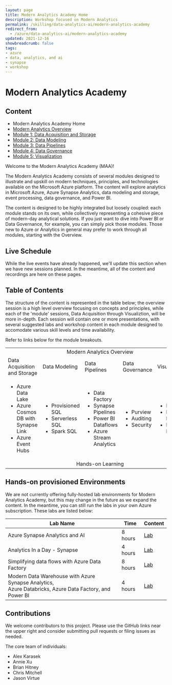 ```yaml
---
layout: page
title: Modern Analytics Academy Home
description: Workshop focused on Modern Analytics
permalink: /skilling/data-analytics-ai/modern-analytics-academy
redirect_from:
  - /azure/data-analytics-ai/modern-analytics-academy
updated: 2021-12-16
showbreadcrumb: false
tags: 
- azure
- data, analytics, and ai
- synapse
- workshop
---
```


# Modern Analytics Academy

##  Content
* Modern Analytics Academy Home
* [Modern Analytics Overview](/PartnerResources/skilling/data-analytics-ai/modern-analytics-academy-overview)
* [Module 1: Data Acquisition and Storage](/PartnerResources/skilling/data-analytics-ai/modern-analytics-academy-data-acquisition)
* [Module 2: Data Modeling](/PartnerResources/skilling/data-analytics-ai/modern-analytics-academy-data-modeling)
* [Module 3: Data Pipelines](/PartnerResources/skilling/data-analytics-ai/modern-analytics-academy-data-pipelines)
* [Module 4: Data Governance](/PartnerResources/skilling/data-analytics-ai/modern-analytics-academy-data-governance)
* [Module 5: Visualization](/PartnerResources/skilling/data-analytics-ai/modern-analytics-academy-data-visualization)

Welcome to the Modern Analytics Academy (MAA)! 

The Modern Analytics Academy consists of several modules designed to illustrate and upskill on modern techniques, principles, and technologies available on the Microsoft Azure platform. The content will explore analytics in Microsoft Azure, Azure Synapse Analytics, data modeling and storage, event processing, data governance, and Power BI. 

The content is designed to be highly integrated but loosely coupled: each module stands on its own, while collectively representing a cohesive piece of modern-day analytical solutions. If you just want to dive into Power BI or Data Governance, for example, you can simply pick those modules. Those new to Azure or Analytics in general may prefer to work through all modules, starting with the Overview.

## Live Schedule

While the live events have already happened, we'll update this section when we have new sessions planned. In the meantime, all of the content and recordings are here on these pages.
<!--
If you'd like to check out the series live, please use these following links:

* Oct 19, 2021 2pm ET [Modern Analytics Academy: Overview](https://msuspartners.eventbuilder.com/event/51647)
* Oct 26, 2021 2pm ET [Modern Analytics Academy: Data Acquisition and Storage](https://msuspartners.eventbuilder.com/event/50229)
* Nov 9, 2021 2pm ET [Modern Analytics Academy: Data Modeling](https://msuspartners.eventbuilder.com/event/50233)
* Nov 16, 2021 2pm ET [Modern Analytics Academy: Data Pipelines](https://msuspartners.eventbuilder.com/event/50234)
* Nov 30, 2021 2pm ET [Modern Analytics Academy: Data Governance](https://msuspartners.eventbuilder.com/event/50235)
* Dec 7, 2021 2pm ET [Modern Analytics Academy: Visualization](https://msuspartners.eventbuilder.com/event/50236)
-->

## Table of Contents

The structure of the content is represented in the table below; the overview session is a high level overview focusing on concepts and principles, while each of the 'module' sessions, Data Acquisition through Visualiztion, will be more in-depth. Each session will contain one or more presentations, with several suggested labs and workshop content in each module designed to accomodate various skill levels and time availability.

Refer to links below for the module breakouts. 

<table>
<tr>
<td colspan="5" style="text-align: center;">Modern Analytics Overview</td>
</tr>
<tr>
<td>Data Acquisition and Storage</td>
<td>Data Modeling</td>
<td>Data Pipelines</td>
<td>Data Governance</td>
<td>Visualization</td>
</tr>
<tr>
<td>
    <ul>
    <li>Azure Data Lake</li>
    <li>Azure Cosmos DB with Synapse Link</li>
    <li>Azure Event Hubs</li>
    </ul>
</td>
<td>
 <ul>
<li>Provisioned SQL</li>
<li>Serverless SQL</li>
<li>Spark SQL</li>
</ul>
</td>
<td>
 <ul>
<li>Data Factory</li>
<li>Synapse Pipelines</li>
<li>Power BI Dataflows</li>
<li>Azure Stream Analytics</li>
</ul>
</td>
<td>
 <ul>
<li>Purview</li>
<li>Auditing</li>
<li>Security</li>
</ul>
</td>
<td>
 <ul>
<li>Power BI</li>
<li>Paginated Reports</li>
<li>Power BI Embedded</li>
</ul>
</td>
</tr>
<tr>
<td colspan="5" style="text-align: center;">Hands-on Learning</td>
</tr>
</table>

## Hands-on provisioned Environments

We are not currently offering fully-hosted lab environments for Modern Analytics Academy, but this may change in the future as we expand the content. In the meantime, you can still run the labs in your own Azure subscription. These labs are listed below:

<!--
Want to go hands-on with a fully provisioned environment? Check out our Modern Analytics Academy lab environments hosted by Spektra Systems, available for a limited time. The environments are only available to United States based partners.

* Sign-up link: [https://bit.ly/3COKiz1](https://bit.ly/3COKiz1)
* Activation code: ACTIVATE1365

The lab environments available are listed below. The source content is available if you'd like to see what's covered in each lab -- however, the lab environment will display all of this info for you as you progress through the lab. Once the lab environment is started, there is a limited time to complete the lab due to the number of resources provisioned. If you'd like to keep all of the assets as you go through the lab, we recommend following the lab guides listed below and deploy the resources into your Azure account. 
-->

| Lab Name | Time | Content | 
|---|---|---|
| Azure Synapse Analytics and AI | 8 hours | [Lab](https://github.com/microsoft/MCW-Azure-Synapse-Analytics-and-AI/blob/master/Hands-on%20lab/HOL%20step-by%20step%20-%20Azure%20Synapse%20Analytics%20and%20AI.md) |
| Analytics In a Day - Synapse | 4 hours | [Lab](https://github.com/solliancenet/azure-synapse-analytics-day) |
| Simplifying data flows with Azure Data Factory | 8 hours | [Lab](https://github.com/solliancenet/tech-immersion-data-ai/blob/master/data-exp5/README.md) |
| Modern Data Warehouse with Azure Synapse Analytics, <br />Azure Databricks, Azure Data Factory, and Power BI | 4 hours | [Lab](https://github.com/solliancenet/tech-immersion-data-ai/blob/master/data-exp6/README.md) |

## Contributions

We welcome contributors to this project. Please use the GitHub links near the upper right and consider submitting pull requests or filing issues as needed.

The core team of individuals:
* Alex Karasek
* Annie Xu
* Brian Hitney
* Chris Mitchell
* Jason Virtue